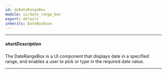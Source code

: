 ```yaml
---
id: dxDateRangeBox
module: ui/date_range_box
export: default
inherits: DateBoxBase
---
```

---
##### shortDescription
The DateRangeBox is a UI component that displays date in a specified range, and enables a user to pick or type in the required date value.

---
